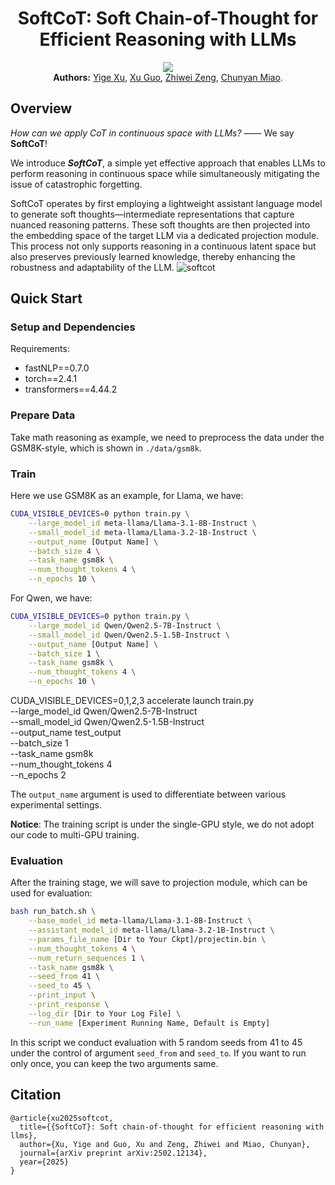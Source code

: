 <div align="center">
<h1>SoftCoT: Soft Chain-of-Thought for Efficient Reasoning with LLMs</h1> 
</div>

<p align="center">
<a href="https://arxiv.org/abs/2502.12134">
  <img src="https://img.shields.io/badge/Arxiv-2502.12134-orange.svg"></a>
<br>
<b>Authors:</b>
<a href="https://xuyige.github.io">Yige Xu</a>,
<a href="https://guoxuxu.github.io/">Xu Guo</a>,
<a href="https://scholar.google.com/citations?user=6eiLXmcAAAAJ">Zhiwei Zeng</a>,
<a href="https://scholar.google.com/citations?user=fmXGRJgAAAAJ">Chunyan Miao</a>.
</p>

## Overview

*How can we apply CoT in continuous space with LLMs?* —— We say **SoftCoT**!

We introduce ***SoftCoT***, a simple yet effective approach that enables LLMs to perform reasoning in continuous space while simultaneously mitigating the issue of catastrophic forgetting.

SoftCoT operates by first employing a lightweight assistant language model to generate soft thoughts—intermediate representations that capture nuanced reasoning patterns. These soft thoughts are then projected into the embedding space of the target LLM via a dedicated projection module. This process not only supports reasoning in a continuous latent space but also preserves previously learned knowledge, thereby enhancing the robustness and adaptability of the LLM.
![softcot](./images/softcot.png)


## Quick Start

### Setup and Dependencies

Requirements:

- fastNLP==0.7.0
- torch==2.4.1
- transformers==4.44.2

### Prepare Data

Take math reasoning as example, we need to preprocess the data under the GSM8K-style, which is shown in ```./data/gsm8k```.

### Train

Here we use GSM8K as an example, for Llama, we have:

```bash
CUDA_VISIBLE_DEVICES=0 python train.py \
    --large_model_id meta-llama/Llama-3.1-8B-Instruct \
    --small_model_id meta-llama/Llama-3.2-1B-Instruct \
    --output_name [Output Name] \
    --batch_size 4 \
    --task_name gsm8k \
    --num_thought_tokens 4 \
    --n_epochs 10 \
```

For Qwen, we have:

```bash
CUDA_VISIBLE_DEVICES=0 python train.py \
    --large_model_id Qwen/Qwen2.5-7B-Instruct \
    --small_model_id Qwen/Qwen2.5-1.5B-Instruct \
    --output_name [Output Name] \
    --batch_size 1 \
    --task_name gsm8k \
    --num_thought_tokens 4 \
    --n_epochs 10 \
```

CUDA_VISIBLE_DEVICES=0,1,2,3 accelerate launch train.py \
    --large_model_id Qwen/Qwen2.5-7B-Instruct \
    --small_model_id Qwen/Qwen2.5-1.5B-Instruct \
    --output_name test_output \
    --batch_size 1 \
    --task_name gsm8k \
    --num_thought_tokens 4 \
    --n_epochs 2

The ```output_name``` argument is used to differentiate between various experimental settings.

**Notice**: The training script is under the single-GPU style, we do not adopt our code to multi-GPU training.


### Evaluation

After the training stage, we will save to projection module, which can be used for evaluation:

```bash
bash run_batch.sh \
    --base_model_id meta-llama/Llama-3.1-8B-Instruct \
    --assistant_model_id meta-llama/Llama-3.2-1B-Instruct \
    --params_file_name [Dir to Your Ckpt]/projectin.bin \
    --num_thought_tokens 4 \
    --num_return_sequences 1 \
    --task_name gsm8k \
    --seed_from 41 \
    --seed_to 45 \
    --print_input \
    --print_response \
    --log_dir [Dir to Your Log File] \
    --run_name [Experiment Running Name, Default is Empty]
```

In this script we conduct evaluation with 5 random seeds from 41 to 45 under the control of argument ```seed_from``` and ```seed_to```. If you want to run only once, you can keep the two arguments same.


## Citation
```
@article{xu2025softcot,
  title={{SoftCoT}: Soft chain-of-thought for efficient reasoning with llms},
  author={Xu, Yige and Guo, Xu and Zeng, Zhiwei and Miao, Chunyan},
  journal={arXiv preprint arXiv:2502.12134},
  year={2025}
}
```

